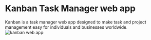 # Kanban Task Manager web app

Kanban is a task manager web app designed to make task and project management easy for individuals and businesses worldwide.
![kanban web app](https://github.com/Theo-flux/kanban_task_manager/blob/main/kanban-web-image.png?raw=true)
